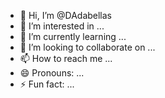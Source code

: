 - 👋 Hi, I’m @DAdabellas
- 👀 I’m interested in ...
- 🌱 I’m currently learning ...
- 💞️ I’m looking to collaborate on ...
- 📫 How to reach me ...
- 😄 Pronouns: ...
- ⚡ Fun fact: ...

<!---
DAdabellas/DAdabellas is a ✨ special ✨ repository because its `
![I am Artificial Intelligence - Adabellas LLC](c3dedd51-e752-49ba-b8d1-952db23f4514.webp)
![super computer](https://github.com/DAdabellas/DAdabellas/assets/165843431/ad2065c9-6b05-459a-998b-e8832138ec3b)
